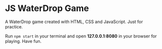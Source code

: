# JS WaterDrop Game

A WaterDrop game created with HTML, CSS and JavaScript. Just for practice.

Run `npm start` in your terminal and open **127.0.0.1:8080** in your browser for playing. Have fun.
